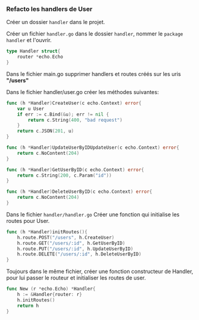 ### Refacto les handlers de User

Créer un dossier `handler` dans le projet.

Créer un fichier `handler.go` dans le dossier `handler`, nommer le `package handler` et l'ouvrir.

```go
type Handler struct{
    router *echo.Echo
}
```

Dans le fichier main.go supprimer handlers et routes créés sur les uris **"/users"**

Dans le fichier handler/user.go créer les méthodes suivantes:

```go
func (h *Handler)CreateUser(c echo.Context) error{
    var u User
    if err := c.Bind(&u); err != nil {
        return c.String(400, "bad request")
    }
    return c.JSON(201, u)
}

func (h *Handler)UpdateUserByIDUpdateUser(c echo.Context) error{
    return c.NoContent(204)
}

func (h *Handler)GetUserByID(c echo.Context) error{
    return c.String(200, c.Param("id"))
}

func (h *Handler)DeleteUserByID(c echo.Context) error{
    return c.NoContent(204)
}
```

Dans le fichier `handler/handler.go` Créer une fonction qui initialise les routes pour User.

```go
func (h *Handler)initRoutes(){
    h.route.POST("/users", h.CreateUser)
    h.route.GET("/users/:id", h.GetUserByID)
    h.route.PUT("/users/:id", h.UpdateUserByID)
    h.route.DELETE("/users/:id", h.DeleteUserByID)
}
```

Toujours dans le même fichier, créer une fonction constructeur de Handler, pour lui passer le routeur et initialiser les routes de user.

```go
func New (r *echo.Echo) *Handler{
    h := &Handler{router: r}
    h.initRoutes()
    return h
}
```
